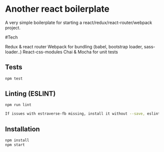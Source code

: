 # Another react boilerplate

A very simple boilerplate for starting a react/redux/react-router/webpack project.

#Tech

Redux & react router
Webpack for bundling (babel, bootstrap loader, sass-loader..)
React-css-modules
Chai & Mocha for unit tests

## Tests

```bash
npm test
```

## Linting (ESLINT)

```bash
npm run lint

If issues with estraverse-fb missing, install it without --save, eslint has removed it as a dependency but the babel parser requires it, should be fixed next version.
```

## Installation

```bash
npm install
npm start
```
